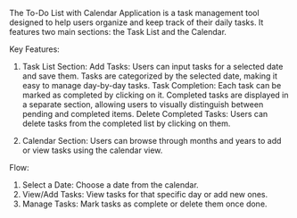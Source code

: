 The To-Do List with Calendar Application is a task management tool designed to help users organize and keep track of their daily tasks. It features two main sections: the Task List and the Calendar.

 Key Features:
1. Task List Section:
   Add Tasks: Users can input tasks for a selected date and save them. Tasks are categorized by the selected date, making it easy to manage day-by-day tasks.
   Task Completion: Each task can be marked as completed by clicking on it. Completed tasks are displayed in a separate section, allowing users to visually distinguish between pending and completed items.
   Delete Completed Tasks: Users can delete tasks from the completed list by clicking on them.

2. Calendar Section:
   Users can browse through months and years to add or view tasks using the calendar view.

Flow:
1. Select a Date: Choose a date from the calendar.
2. View/Add Tasks: View tasks for that specific day or add new ones.
3. Manage Tasks: Mark tasks as complete or delete them once done.
